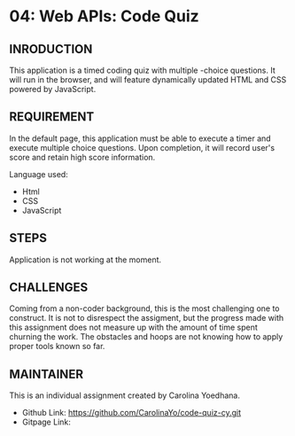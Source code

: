 # 04: Web APIs: Code Quiz

## INRODUCTION 

This application is a timed coding quiz with multiple -choice questions.  It will run in the browser, and will feature dynamically updated HTML and CSS powered by JavaScript.  

## REQUIREMENT

In the default page, this application must be able to execute a timer and execute multiple choice questions.  Upon completion, it will record user's score and retain high score information.

Language used:
* Html
* CSS
* JavaScript

## STEPS
Application is not working at the moment.

## CHALLENGES
Coming from a non-coder background, this is the most challenging one to construct.  It is not to disrespect the assigment, but the progress made with this assignment does not measure up with the amount of time spent churning the work.  The obstacles and hoops are not knowing how to apply proper tools known so far.  

## MAINTAINER 
This is an individual assignment created by Carolina Yoedhana.
* Github Link: https://github.com/CarolinaYo/code-quiz-cy.git
* Gitpage Link: 
